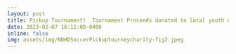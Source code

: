 ```yaml
---
layout: post
title: Pickup Tournament!  Tournament Proceeds donated to local youth nonprofits.
date: 2023-02-07 16:11:00-0400
inline: false
img: assets/img/NBHDSoccerPickuptourneycharity-fig2.jpeg
---
```


